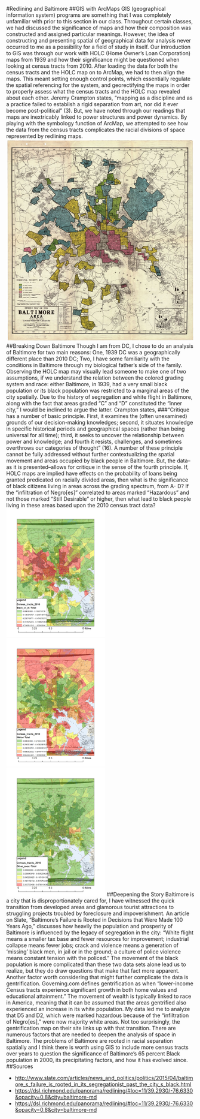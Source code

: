 #Redlining and Baltimore
##GIS with ArcMaps
GIS (geographical information system) programs are something that I was completely unfamiliar with prior to this section in our class. Throughout certain classes, we had discussed the significance of maps and how their composition was constructed and assigned particular meanings. However, the idea of constructing and presenting spatial of geographical data for analysis never occurred to me as a possibility for a field of study in itself. Our introduction to GIS was through our work with HOLC (Home Owner’s Loan Corporation) maps from 1939 and how their significance might be questioned when looking at census tracts from 2010. After loading the data for both the census tracts and the HOLC map on to ArcMap, we had to then align the maps. This meant setting enough control points, which essentially regulate the spatial referencing for the system, and georectifying the maps in order to properly assess what the census tracts and the HOLC map revealed about each other. Jeremy Crampton states, “mapping as a discipline and as a practice failed to establish a rigid separation from art, nor did it ever become post-political” (3). But, we have noted through our readings that maps are inextricably linked to power structures and power dynamics. By playing with the symbology function of ArcMap, we attempted to see how the data from the census tracts complicates the racial divisions of space represented by redlining maps.
<img src="https://github.com/introdh2016/response2_spatial/blob/artis/BmoreHOLC.jpg" width="800"/>
##Breaking Down Baltimore
Though I am from DC, I chose to do an analysis of Baltimore for two main reasons: One, 1939 DC was a geographically different place than 2010 DC; Two, I have some familiarity with the conditions in Baltimore through my biological father’s side of the family. Observing the HOLC map may visually lead someone to make one of two assumptions, if we understand the relation between the colored grading system and race: either Baltimore, in 1939, had a very small black population or its black population was restricted to a marginal areas of the city spatially. Due to the history of segregation and white flight in Baltimore, along with the fact that areas graded “C” and “D” constituted the “inner city,” I would be inclined to argue the latter. Crampton states,
###“Critique has a number of basic principle. First, it examines the (often unexamined) grounds of our decision-making knowledges; second, it situates knowledge in specific historical periods and geographical spaces (rather than being universal for all time); third, it seeks to uncover the relationship between power and knowledge; and fourth it resists, challenges, and sometimes overthrows our categories of thought” (16).
A number of these principle cannot be fully addressed without further contextualizing the spatial movement and areas occupied by black people in Baltimore. But, the data–as it is presented–allows for critique in the sense of the fourth principle. If, HOLC maps are implied have effects on the probability of loans being granted predicated on racially divided areas, then what is the significance of black citizens living in areas across the grading spectrum, from A- D? If the “infiltration of Negro[es]” correlated to areas marked “Hazardous” and not those marked “Still Desirable” or higher, then what lead to black people living in these areas based upon the 2010 census tract data? 
<img src="https://github.com/introdh2016/response2_spatial/blob/artis/BmoreGIS.jpg" width="265"/> <img src="https://github.com/introdh2016/response2_spatial/blob/artis/BmoreGIS2.jpg" width="265"/> <img src="https://github.com/introdh2016/response2_spatial/blob/artis/BmoreGIS3.jpg" width="265"/>
##Deepening the Story
Baltimore is a city that is disproportionately cared for, I have witnessed the quick transition from developed areas and glamorous tourist attractions to struggling projects troubled by foreclosure and impoverishment. An article on Slate, “Baltimore’s Failure is Rooted in Decisions that Were Made 100 Years Ago,” discusses how heavily the population and prosperity of Baltimore is influenced by the legacy of segregation in the city: “White flight means a smaller tax base and fewer resources for improvement; industrial collapse means fewer jobs; crack and violence means a generation of ‘missing’ black men, in jail or in the ground; a culture of police violence means constant tension with the policed.” The movement of the black population is more complicated than these two data sets alone lead us to realize, but they do draw questions that make that fact more apparent. Another factor worth considering that might further complicate the data is gentrification. Governing.com defines gentrification as when “lower-income Census tracts experience significant growth in both home values and educational attainment.” The movement of wealth is typically linked to race in America, meaning that it can be assumed that the areas gentrified also experienced an increase in its white population. My data led me to analyze that D5 and D2, which were marked hazardous because of the “infiltration of Negro[es],” were now majority white areas. Not too surprisingly, the gentrification map on their site links up with that transition. There are numerous factors that are needed to deepen the analysis of space in Baltimore. The problems of Baltimore are rooted in racial separation spatially and I think there is worth using GIS to include more census tracts over years to question the significance of Baltimore’s 65 percent Black population in 2000, its precipitating factors, and how it has evolved since.  
##Sources
* http://www.slate.com/articles/news_and_politics/politics/2015/04/baltimore_s_failure_is_rooted_in_its_segregationist_past_the_city_s_black.html
* https://dsl.richmond.edu/panorama/redlining/#loc=11/39.2930/-76.6330&opacity=0.8&city=baltimore-md
* https://dsl.richmond.edu/panorama/redlining/#loc=11/39.2930/-76.6330&opacity=0.8&city=baltimore-md
